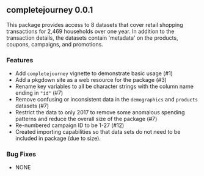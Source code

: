 ## completejourney 0.0.1

This package provides access to 8 datasets that cover retail shopping transactions for 2,469 
households over one year. In addition to the transaction details, the datasets 
contain 'metadata' on the products, coupons, campaigns, and promotions.

### Features

  * Add `completejourney` vignette to demonstrate basic usage (#1)
  * Add a pkgdown site as a web resource for the package (#3)
  * Rename key variables to all be character strings with the column name ending in `"id"` (#7)
  * Remove confusing or inconsistent data in the `demographics` and `products` datasets (#7)
  * Restrict the data to only 2017 to remove some anomalous spending patterns and 
  reduce the overall size of the package (#7)
  * Re-numbered campaign ID to be 1-27 (#12)
  * Created importing capabilities so that data sets do not need to be included
    in package (due to size).

### Bug Fixes

  * NONE

